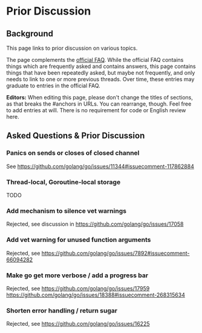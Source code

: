 # Prior Discussion

## Background

This page links to prior discussion on various topics.

The page complements the [official FAQ](https://golang.org/doc/faq). While the official FAQ contains things which are frequently asked and contains answers, this page contains things that have been repeatedly asked, but maybe not frequently, and only needs to link to one or more previous threads.  Over time, these entries may graduate to entries in the official FAQ.

**Editors:** When editing this page, please don't change the titles of sections, as that breaks the #anchors in URLs. You can rearrange, though. Feel free to add entries at will. There is no requirement for code or English review here.

## Asked Questions & Prior Discussion

### Panics on sends or closes of closed channel

See https://github.com/golang/go/issues/11344#issuecomment-117862884

### Thread-local, Goroutine-local storage

TODO

### Add mechanism to silence vet warnings

Rejected, see discussion in https://github.com/golang/go/issues/17058

### Add vet warning for unused function arguments

Rejected, see https://github.com/golang/go/issues/7892#issuecomment-66094282

### Make go get more verbose / add a progress bar

Rejected, see
https://github.com/golang/go/issues/17959
https://github.com/golang/go/issues/18388#issuecomment-268315634

### Shorten error handling / return sugar

Rejected, see
https://github.com/golang/go/issues/16225
